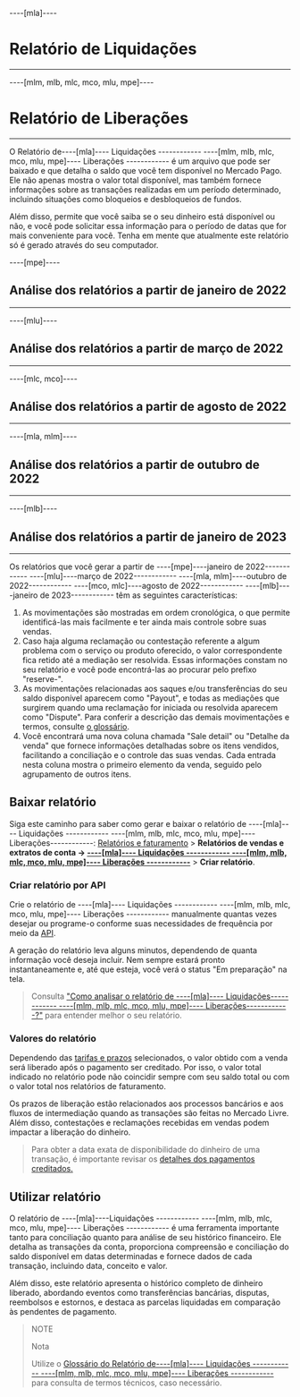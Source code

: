 ----[mla]----
# Relatório de Liquidações
------------

----[mlm, mlb, mlc, mco, mlu, mpe]----
# Relatório de Liberações
------------

O Relatório de----[mla]---- Liquidações ------------ ----[mlm, mlb, mlc, mco, mlu, mpe]---- Liberações ------------ é um arquivo que pode ser baixado e que detalha o saldo que você tem disponível no Mercado Pago. Ele não apenas mostra o valor total disponível, mas também fornece informações sobre as transações realizadas em um período determinado, incluindo situações como bloqueios e desbloqueios de fundos.

Além disso, permite que você saiba se o seu dinheiro está disponível ou não, e você pode solicitar essa informação para o período de datas que for mais conveniente para você. Tenha em mente que atualmente este relatório só é gerado através do seu computador.

----[mpe]----
## Análise dos relatórios a partir de janeiro de 2022

------------
----[mlu]----
## Análise dos relatórios a partir de março de 2022

------------
----[mlc, mco]----
## Análise dos relatórios a partir de agosto de 2022

------------
----[mla, mlm]----
## Análise dos relatórios a partir de outubro de 2022

------------
----[mlb]----
## Análise dos relatórios a partir de janeiro de 2023

------------

Os relatórios que você gerar a partir de ----[mpe]----janeiro de 2022------------  ----[mlu]----março de 2022------------ ----[mla, mlm]----outubro de 2022------------  ----[mco, mlc]----agosto de 2022------------ ----[mlb]----janeiro de 2023------------ têm as seguintes características: 

1. As movimentações são mostradas em ordem cronológica, o que permite identificá-las mais facilmente e ter ainda mais controle sobre suas vendas.
2. Caso haja alguma reclamação ou contestação referente a algum problema com o serviço ou produto oferecido, o valor correspondente fica retido até a mediação ser resolvida. Essas informações constam no seu relatório e você pode encontrá-las ao procurar pelo prefixo "reserve-".
3. As movimentações relacionadas aos saques e/ou transferências do seu saldo disponível aparecem como "Payout", e todas as mediações que surgirem quando uma reclamação for iniciada ou resolvida aparecem como "Dispute". Para conferir a descrição das demais movimentações e termos, consulte [o glossário](/developers/pt/docs/checkout-pro/additional-content/reports/released-money/report-use).
4. Você encontrará uma nova coluna chamada "Sale detail" ou "Detalhe da venda" que fornece informações detalhadas sobre os itens vendidos, facilitando a conciliação e o controle das suas vendas. Cada entrada nesta coluna mostra o primeiro elemento da venda, seguido pelo agrupamento de outros itens.

## Baixar relatório

Siga este caminho para saber como gerar e baixar o relatório de ----[mla]---- Liquidações ------------ ----[mlm, mlb, mlc, mco, mlu, mpe]---- Liberações------------:
[Relatórios e faturamento](https://www.mercadopago[FAKER][URL][DOMAIN]/balance/reports) > **Relatórios de vendas e extratos de conta -> [----[mla]---- Liquidações ------------ ----[mlm, mlb, mlc, mco, mlu, mpe]---- Liberações ------------](https://www.mercadopago[FAKER][URL][DOMAIN]/balance/reports/release)** > **Criar relatório**.

### Criar relatório por API

Crie o relatório de ----[mla]---- Liquidações ------------ ----[mlm, mlb, mlc, mco, mlu, mpe]---- Liberações ------------ manualmente quantas vezes desejar ou programe-o conforme suas necessidades de frequência por meio da [API](/developers/pt/docs/checkout-pro/additional-content/reports/released-money/api).

A geração do relatório leva alguns minutos, dependendo de quanta informação você deseja incluir. Nem sempre estará pronto instantaneamente e, até que esteja, você verá o status "Em preparação" na tela.

> Consulta ["Como analisar o relatório de ----[mla]---- Liquidações------------ ----[mlm, mlb, mlc, mco, mlu, mpe]---- Liberações------------?"](https://www.mercadopago.com.br/ajuda/28771) para entender melhor o seu relatório.

### Valores do relatório

Dependendo das [tarifas e prazos](https://www.mercadopago.com.br/settings/release-options) selecionados, o valor obtido com a venda será liberado após o pagamento ser creditado. Por isso, o valor total indicado no relatório pode não coincidir sempre com seu saldo total ou com o valor total nos relatórios de faturamento.

Os prazos de liberação estão relacionados aos processos bancários e aos fluxos de intermediação quando as transações são feitas no Mercado Livre. Além disso, contestações e reclamações recebidas em vendas podem impactar a liberação do dinheiro.

> Para obter a data exata de disponibilidade do dinheiro de uma transação, é importante revisar os [detalhes dos pagamentos creditados.](https://www.mercadopago.com.br/activities/balance)

## Utilizar relatório

O relatório de ----[mla]----Liquidações ------------ ----[mlm, mlb, mlc, mco, mlu, mpe]---- Liberações ------------ é uma ferramenta importante tanto para conciliação quanto para análise de seu histórico financeiro. Ele detalha as transações da conta, proporciona compreensão e conciliação do saldo disponível em datas determinadas e fornece dados de cada transação, incluindo data, conceito e valor. 

Além disso, este relatório apresenta o histórico completo de dinheiro liberado, abordando eventos como transferências bancárias, disputas, reembolsos e estornos, e destaca as parcelas liquidadas em comparação às pendentes de pagamento.

> NOTE
>
> Nota
>
> Utilize o [Glossário do Relatório de----[mla]---- Liquidações ------------ ----[mlm, mlb, mlc, mco, mlu, mpe]---- Liberações ------------](https://www.mercadopago.com.br/developers/pt/docs/checkout-pro/additional-content/reports/released-money/report-use) para consulta de termos técnicos, caso necessário.